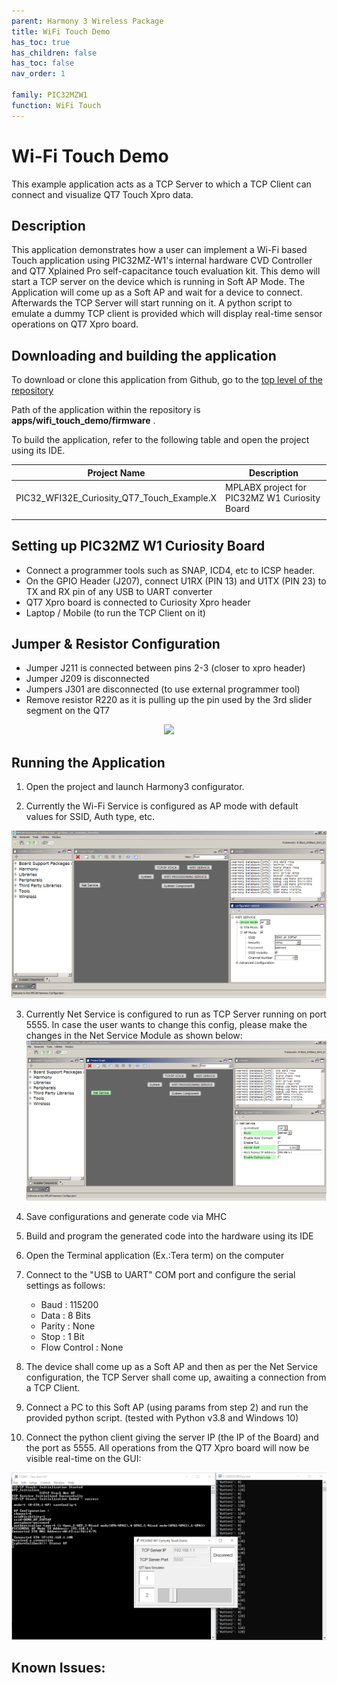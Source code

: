 ```yaml
---
parent: Harmony 3 Wireless Package
title: WiFi Touch Demo
has_toc: true
has_children: false
has_toc: false
nav_order: 1

family: PIC32MZW1
function: WiFi Touch
---
```


# Wi-Fi Touch Demo

This example application acts as a TCP Server to which a TCP Client can connect and visualize QT7 Touch Xpro data.

## Description

This application demonstrates how a user can implement a Wi-Fi based Touch application using PIC32MZ-W1's internal hardware CVD Controller and QT7 Xplained Pro self-capacitance touch evaluation kit. This demo will start a TCP server on the device which is running in Soft AP Mode. The Application will come up as a Soft AP and wait for a device to connect. Afterwards the TCP Server will start running on it. A python script to emulate a dummy TCP client is provided which will display real-time sensor operations on QT7 Xpro board.

## Downloading and building the application

To download or clone this application from Github, go to the [top level of the repository](https://github.com/Microchip-MPLAB-Harmony/wireless)


Path of the application within the repository is **apps/wifi_touch_demo/firmware** .

To build the application, refer to the following table and open the project using its IDE.

| Project Name      | Description                                    |
| ----------------- | ---------------------------------------------- |
| PIC32_WFI32E_Curiosity_QT7_Touch_Example.X | MPLABX project for PIC32MZ W1 Curiosity Board |
|||

## Setting up PIC32MZ W1 Curiosity Board

- Connect a programmer tools such as SNAP, ICD4, etc to ICSP header.
- On the GPIO Header (J207), connect U1RX (PIN 13) and U1TX (PIN 23) to TX and RX pin of any USB to UART converter
- QT7 Xpro board is connected to Curiosity Xpro header
- Laptop / Mobile (to run the TCP Client on it)

## Jumper & Resistor Configuration
- Jumper J211 is connected between pins 2-3 (closer to xpro header)
- Jumper J209 is disconnected
- Jumpers J301 are disconnected (to use external programmer tool)
- Remove resistor R220 as it is pulling up the pin used by the 3rd slider segment on the QT7

<p align="center">
<img src="images/hardware_setup.jpg"  width=400>
</p>

## Running the Application

1. Open the project and launch Harmony3 configurator.

2. Currently the Wi-Fi Service is configured as AP mode with default values for SSID, Auth type, etc.

![MHC](images/configurator.png)

3.	Currently Net Service is configured to run as TCP Server running on port 5555. In case the user wants to change this config, please make the changes in the Net Service Module as shown below:
![MHC](images/netservice_configurator.png)

4.	Save configurations and generate code via MHC 
5.	Build and program the generated code into the hardware using its IDE
6. Open the Terminal application (Ex.:Tera term) on the computer
7. Connect to the "USB to UART" COM port and configure the serial settings as follows:
    - Baud : 115200
    - Data : 8 Bits
    - Parity : None
    - Stop : 1 Bit
    - Flow Control : None

8.	The device shall come up as a Soft AP and then as per the Net Service configuration, the TCP Server shall come up, awaiting a connection from a TCP Client.

9.	Connect a PC to this Soft AP (using params from step 2) and run the provided python script. (tested with Python v3.8 and Windows 10)
10. Connect the python client giving the server IP (the IP of the Board) and the port as 5555. All operations from the QT7 Xpro board will now be visible real-time on the GUI:
<p align="center">
<img src="images/sample_demo_run.PNG"  width=600>
</p>


## Known Issues:
